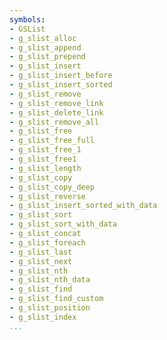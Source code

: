 ```yaml
---
symbols:
- GSList
- g_slist_alloc
- g_slist_append
- g_slist_prepend
- g_slist_insert
- g_slist_insert_before
- g_slist_insert_sorted
- g_slist_remove
- g_slist_remove_link
- g_slist_delete_link
- g_slist_remove_all
- g_slist_free
- g_slist_free_full
- g_slist_free_1
- g_slist_free1
- g_slist_length
- g_slist_copy
- g_slist_copy_deep
- g_slist_reverse
- g_slist_insert_sorted_with_data
- g_slist_sort
- g_slist_sort_with_data
- g_slist_concat
- g_slist_foreach
- g_slist_last
- g_slist_next
- g_slist_nth
- g_slist_nth_data
- g_slist_find
- g_slist_find_custom
- g_slist_position
- g_slist_index
...
```


